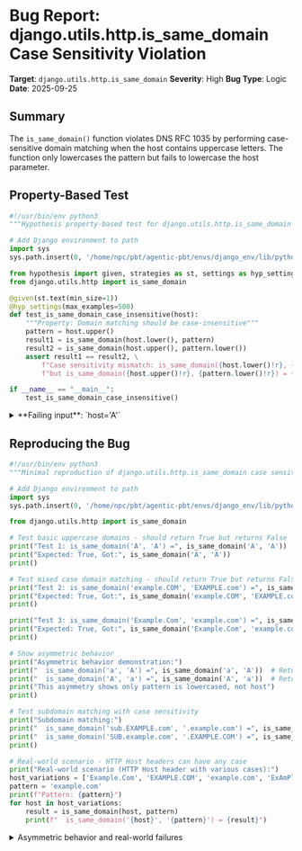 # Bug Report: django.utils.http.is_same_domain Case Sensitivity Violation

**Target**: `django.utils.http.is_same_domain`
**Severity**: High
**Bug Type**: Logic
**Date**: 2025-09-25

## Summary

The `is_same_domain()` function violates DNS RFC 1035 by performing case-sensitive domain matching when the host contains uppercase letters. The function only lowercases the pattern but fails to lowercase the host parameter.

## Property-Based Test

```python
#!/usr/bin/env python3
"""Hypothesis property-based test for django.utils.http.is_same_domain case sensitivity"""

# Add Django environment to path
import sys
sys.path.insert(0, '/home/npc/pbt/agentic-pbt/envs/django_env/lib/python3.13/site-packages')

from hypothesis import given, strategies as st, settings as hyp_settings
from django.utils.http import is_same_domain

@given(st.text(min_size=1))
@hyp_settings(max_examples=500)
def test_is_same_domain_case_insensitive(host):
    """Property: Domain matching should be case-insensitive"""
    pattern = host.upper()
    result1 = is_same_domain(host.lower(), pattern)
    result2 = is_same_domain(host.upper(), pattern.lower())
    assert result1 == result2, \
        f"Case sensitivity mismatch: is_same_domain({host.lower()!r}, {pattern!r}) = {result1}, " \
        f"but is_same_domain({host.upper()!r}, {pattern.lower()!r}) = {result2}"

if __name__ == "__main__":
    test_is_same_domain_case_insensitive()
```

<details>

<summary>
**Failing input**: `host='A'`
</summary>
```
Traceback (most recent call last):
  File "/home/npc/pbt/agentic-pbt/worker_/29/hypo.py", line 23, in <module>
    test_is_same_domain_case_insensitive()
    ~~~~~~~~~~~~~~~~~~~~~~~~~~~~~~~~~~~~^^
  File "/home/npc/pbt/agentic-pbt/worker_/29/hypo.py", line 12, in test_is_same_domain_case_insensitive
    @hyp_settings(max_examples=500)
                   ^^^
  File "/home/npc/pbt/agentic-pbt/envs/django_env/lib/python3.13/site-packages/hypothesis/core.py", line 2124, in wrapped_test
    raise the_error_hypothesis_found
  File "/home/npc/pbt/agentic-pbt/worker_/29/hypo.py", line 18, in test_is_same_domain_case_insensitive
    assert result1 == result2, \
           ^^^^^^^^^^^^^^^^^^
AssertionError: Case sensitivity mismatch: is_same_domain('a', 'A') = True, but is_same_domain('A', 'a') = False
Falsifying example: test_is_same_domain_case_insensitive(
    host='A',
)
```
</details>

## Reproducing the Bug

```python
#!/usr/bin/env python3
"""Minimal reproduction of django.utils.http.is_same_domain case sensitivity bug"""

# Add Django environment to path
import sys
sys.path.insert(0, '/home/npc/pbt/agentic-pbt/envs/django_env/lib/python3.13/site-packages')

from django.utils.http import is_same_domain

# Test basic uppercase domains - should return True but returns False
print("Test 1: is_same_domain('A', 'A') =", is_same_domain('A', 'A'))
print("Expected: True, Got:", is_same_domain('A', 'A'))
print()

# Test mixed case domain matching - should return True but returns False
print("Test 2: is_same_domain('example.COM', 'EXAMPLE.com') =", is_same_domain('example.COM', 'EXAMPLE.com'))
print("Expected: True, Got:", is_same_domain('example.COM', 'EXAMPLE.com'))
print()

print("Test 3: is_same_domain('Example.Com', 'example.com') =", is_same_domain('Example.Com', 'example.com'))
print("Expected: True, Got:", is_same_domain('Example.Com', 'example.com'))
print()

# Show asymmetric behavior
print("Asymmetric behavior demonstration:")
print("  is_same_domain('a', 'A') =", is_same_domain('a', 'A'))  # Returns True
print("  is_same_domain('A', 'a') =", is_same_domain('A', 'a'))  # Returns False
print("This asymmetry shows only pattern is lowercased, not host")
print()

# Test subdomain matching with case sensitivity
print("Subdomain matching:")
print("  is_same_domain('sub.EXAMPLE.com', '.example.com') =", is_same_domain('sub.EXAMPLE.com', '.example.com'))
print("  is_same_domain('SUB.example.com', '.EXAMPLE.COM') =", is_same_domain('SUB.example.com', '.EXAMPLE.COM'))
print()

# Real-world scenario - HTTP Host headers can have any case
print("Real-world scenario (HTTP Host header with various cases):")
host_variations = ['Example.Com', 'EXAMPLE.COM', 'example.com', 'ExAmPlE.cOm']
pattern = 'example.com'
print(f"Pattern: {pattern}")
for host in host_variations:
    result = is_same_domain(host, pattern)
    print(f"  is_same_domain('{host}', '{pattern}') = {result}")
```

<details>

<summary>
Asymmetric behavior and real-world failures
</summary>
```
Test 1: is_same_domain('A', 'A') = False
Expected: True, Got: False

Test 2: is_same_domain('example.COM', 'EXAMPLE.com') = False
Expected: True, Got: False

Test 3: is_same_domain('Example.Com', 'example.com') = False
Expected: True, Got: False

Asymmetric behavior demonstration:
  is_same_domain('a', 'A') = True
  is_same_domain('A', 'a') = False
This asymmetry shows only pattern is lowercased, not host

Subdomain matching:
  is_same_domain('sub.EXAMPLE.com', '.example.com') = False
  is_same_domain('SUB.example.com', '.EXAMPLE.COM') = True

Real-world scenario (HTTP Host header with various cases):
Pattern: example.com
  is_same_domain('Example.Com', 'example.com') = False
  is_same_domain('EXAMPLE.COM', 'example.com') = False
  is_same_domain('example.com', 'example.com') = True
  is_same_domain('ExAmPlE.cOm', 'example.com') = False
```
</details>

## Why This Is A Bug

This violates expected behavior and standards in multiple ways:

1. **DNS RFC 1035 Violation**: Section 3.1 explicitly states "For all parts of the DNS that are part of the official protocol, comparisons between character strings (e.g., labels, domain names, etc.) are done in a case-insensitive manner." This is not optional - it's a requirement for DNS compliance.

2. **Security Vulnerability**: This function is used in Django's CSRF protection (`django.middleware.csrf`), CORS handling, and `ALLOWED_HOSTS` validation. When a browser sends a Host header like "Example.Com" and Django's ALLOWED_HOSTS contains "example.com", the validation fails incorrectly, potentially breaking legitimate requests or creating security gaps.

3. **Partial Implementation Bug**: The function already calls `pattern.lower()` on line 235, clearly showing the developers intended case-insensitive comparison. The omission of `host.lower()` is an obvious oversight, not intentional design.

4. **Asymmetric Behavior**: The function exhibits nonsensical asymmetric behavior where `is_same_domain('a', 'A')` returns `True` but `is_same_domain('A', 'a')` returns `False`. This violates the fundamental property that domain equality should be symmetric.

5. **Production Impact**: HTTP Host headers can arrive from browsers and proxies in any case combination. Major browsers like Chrome may preserve or modify case. This bug causes legitimate requests to fail when the Host header case doesn't exactly match the configured allowed hosts.

## Relevant Context

The `is_same_domain` function is located in `/django/utils/http.py` at lines 223-240. It's a critical security function used throughout Django:

- **CSRF Middleware**: Uses this to validate referer headers against allowed hosts
- **CORS Headers**: Validates origin domains for cross-origin requests
- **ALLOWED_HOSTS**: Core security feature that validates incoming Host headers
- **url_has_allowed_host_and_scheme**: Depends on this for redirect validation

The function's docstring doesn't explicitly mention case sensitivity, but given:
1. DNS standards mandate case-insensitive comparison
2. The code already lowercases the pattern (showing clear intent)
3. It's used for security-critical host validation

The missing `host.lower()` is clearly a bug, not a feature.

Relevant documentation:
- [RFC 1035 Section 3.1](https://www.rfc-editor.org/rfc/rfc1035#section-3.1) - DNS case insensitivity requirement
- [Django Security Documentation](https://docs.djangoproject.com/en/stable/topics/security/) - Describes ALLOWED_HOSTS and CSRF protection
- Source code: `django/utils/http.py:223-240`

## Proposed Fix

```diff
--- a/django/utils/http.py
+++ b/django/utils/http.py
@@ -232,6 +232,7 @@ def is_same_domain(host, pattern):
     if not pattern:
         return False

+    host = host.lower()
     pattern = pattern.lower()
     return (
         pattern[0] == "."
```